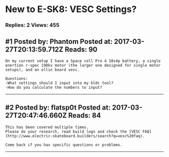 # New to E-SK8: VESC Settings?

### Replies: 2 Views: 455

## \#1 Posted by: Phantom Posted at: 2017-03-27T20:13:59.712Z Reads: 90

```
On my current setup I have a Space cell Pro 4 10s4p battery, a single enertion r-spec 190kv motor (the larger one designed for single motor setups), and an ollin board vesc. 

Questions:
-What settings should I input into my bldc tool? 
-How do you calculate the numbers to input?
```

---
## \#2 Posted by: flatsp0t Posted at: 2017-03-27T20:47:46.660Z Reads: 84

```
This has been covered multiple times.
Please do your research, read build logs and check the [VESC FAQ](http://www.electric-skateboard.builders/search?q=vesc%20faq).

Come back if you hav specific questions or problems.
```

---
